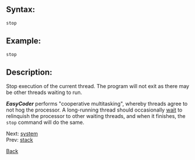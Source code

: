 ## Syntax:
`stop`

## Example:
`stop`

## Description:
Stop execution of the current thread. The program will not exit as there may be other threads waiting to run.

**_EasyCoder_** performs "cooperative multitasking", whereby threads agree to not hog the processor. A long-running thread should occasionally [wait](wait.md) to relinquish the processor to other waiting threads, and when it finishes, the `stop` command will do the same.

Next: [system](system.md)  
Prev: [stack](stack.md)

[Back](../../README.md)
